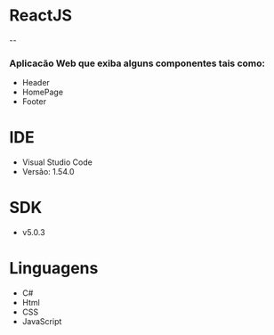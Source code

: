 # **ReactJS**
--
### Aplicacão Web que exiba alguns componentes tais como:
* Header
* HomePage
* Footer






# IDE
* Visual Studio Code
* Versão: 1.54.0 

# SDK 
* v5.0.3


# Linguagens
* C#
* Html
* CSS  
* JavaScript

